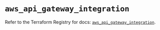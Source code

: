 # `aws_api_gateway_integration`

Refer to the Terraform Registry for docs: [`aws_api_gateway_integration`](https://registry.terraform.io/providers/hashicorp/aws/6.5.0/docs/resources/api_gateway_integration).
